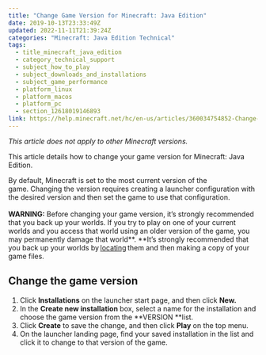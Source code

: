 ```yaml
---
title: "Change Game Version for Minecraft: Java Edition"
date: 2019-10-13T23:33:49Z
updated: 2022-11-11T21:39:24Z
categories: "Minecraft: Java Edition Technical"
tags:
  - title_minecraft_java_edition
  - category_technical_support
  - subject_how_to_play
  - subject_downloads_and_installations
  - subject_game_performance
  - platform_linux
  - platform_macos
  - platform_pc
  - section_12618019146893
link: https://help.minecraft.net/hc/en-us/articles/360034754852-Change-Game-Version-for-Minecraft-Java-Edition
---
```


*This article does not apply to other Minecraft versions.* 

This article details how to change your game version for Minecraft: Java Edition.

By default, Minecraft is set to the most current version of the game. Changing the version requires creating a launcher configuration with the desired version and then set the game to use that configuration.   
   
**WARNING:** Before changing your game version, it’s strongly recommended that you back up your worlds. If you try to play on one of your current worlds and you access that world using an older version of the game, you may permanently damage that world**. **It’s strongly recommended that you back up your worlds by [locating](./Managing-Data-and-Game-Storage-in-Minecraft-Java-Edition.md) them and then making a copy of your game files. 

## Change the game version 

1.  Click **Installations** on the launcher start page, and then click **New.** 
2.  In the **Create new installation** box, select a name for the installation and choose the game version from the **VERSION **list. 
3.  Click **Create** to save the change, and then click **Play** on the top menu. 
4.  On the launcher landing page, find your saved installation in the list and click it to change to that version of the game.
